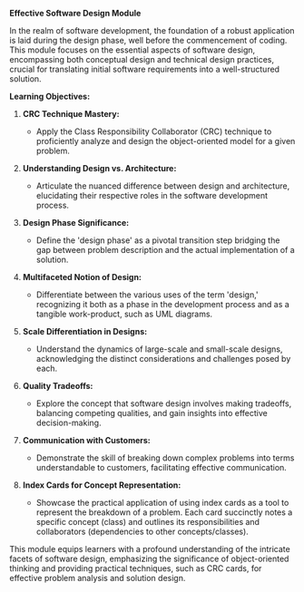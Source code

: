 **Effective Software Design Module**

In the realm of software development, the foundation of a robust application is laid during the design phase, well before the commencement of coding. This module focuses on the essential aspects of software design, encompassing both conceptual design and technical design practices, crucial for translating initial software requirements into a well-structured solution.

**Learning Objectives:**

1. **CRC Technique Mastery:**
   - Apply the Class Responsibility Collaborator (CRC) technique to proficiently analyze and design the object-oriented model for a given problem.

2. **Understanding Design vs. Architecture:**
   - Articulate the nuanced difference between design and architecture, elucidating their respective roles in the software development process.

3. **Design Phase Significance:**
   - Define the 'design phase' as a pivotal transition step bridging the gap between problem description and the actual implementation of a solution.

4. **Multifaceted Notion of Design:**
   - Differentiate between the various uses of the term 'design,' recognizing it both as a phase in the development process and as a tangible work-product, such as UML diagrams.

5. **Scale Differentiation in Designs:**
   - Understand the dynamics of large-scale and small-scale designs, acknowledging the distinct considerations and challenges posed by each.

6. **Quality Tradeoffs:**
   - Explore the concept that software design involves making tradeoffs, balancing competing qualities, and gain insights into effective decision-making.

7. **Communication with Customers:**
   - Demonstrate the skill of breaking down complex problems into terms understandable to customers, facilitating effective communication.

8. **Index Cards for Concept Representation:**
   - Showcase the practical application of using index cards as a tool to represent the breakdown of a problem. Each card succinctly notes a specific concept (class) and outlines its responsibilities and collaborators (dependencies to other concepts/classes).

This module equips learners with a profound understanding of the intricate facets of software design, emphasizing the significance of object-oriented thinking and providing practical techniques, such as CRC cards, for effective problem analysis and solution design.
